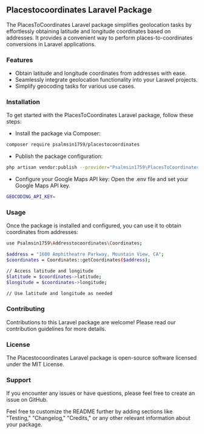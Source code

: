 ## Placestocoordinates Laravel Package

The PlacesToCoordinates Laravel package simplifies geolocation tasks by effortlessly obtaining latitude and longitude coordinates based on addresses. It provides a convenient way to perform places-to-coordinates conversions in Laravel applications.

### Features

-   Obtain latitude and longitude coordinates from addresses with ease.
-   Seamlessly integrate geolocation functionality into your Laravel projects.
-   Simplify geocoding tasks for various use cases.

### Installation

To get started with the PlacesToCoordinates Laravel package, follow these steps:

-   Install the package via Composer:

```bash
composer require psalmsin1759/placestocoordinates
```

-   Publish the package configuration:

```bash
php artisan vendor:publish --provider="Psalmsin1759\PlacesToCoordinates\CoordinatesServiceProvider"
```

-   Configure your Google Maps API key:
    Open the .env file and set your Google Maps API key.

```bash
GEOCODING_API_KEY=
```

### Usage

Once the package is installed and configured, you can use it to obtain coordinates from addresses:

```bash
use Psalmsin1759\Addresstocoordinates\Coordinates;

$address = "1600 Amphitheatre Parkway, Mountain View, CA";
$coordinates = Coordinates::getCoordinates($address);

// Access latitude and longitude
$latitude = $coordinates->latitude;
$longitude = $coordinates->longitude;

// Use latitude and longitude as needed

```

### Contributing

Contributions to this Laravel package are welcome! Please read our contribution guidelines for more details.

### License

The Placestocoordinates Laravel package is open-source software licensed under the MIT License.

### Support

If you encounter any issues or have questions, please feel free to create an issue on GitHub.

Feel free to customize the README further by adding sections like "Testing," "Changelog," "Credits," or any other relevant information about your package.
